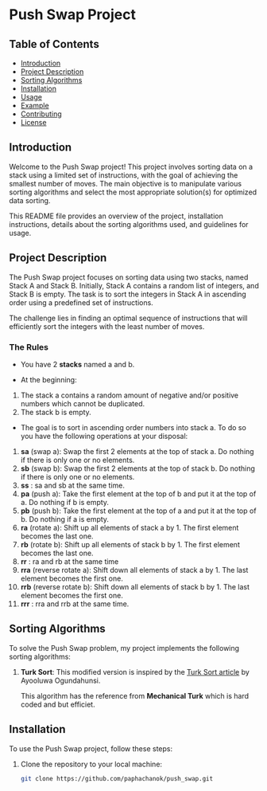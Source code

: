 # Push Swap Project

## Table of Contents

- [Introduction](#introduction)
- [Project Description](#project-description)
- [Sorting Algorithms](#sorting-algorithms)
- [Installation](#installation)
- [Usage](#usage)
- [Example](#example)
- [Contributing](#contributing)
- [License](#license)

## Introduction

Welcome to the Push Swap project! This project involves sorting data on a stack using a limited set of instructions, with the goal of achieving the smallest number of moves. The main objective is to manipulate various sorting algorithms and select the most appropriate solution(s) for optimized data sorting.

This README file provides an overview of the project, installation instructions, details about the sorting algorithms used, and guidelines for usage.

## Project Description

The Push Swap project focuses on sorting data using two stacks, named Stack A and Stack B. Initially, Stack A contains a random list of integers, and Stack B is empty. The task is to sort the integers in Stack A in ascending order using a predefined set of instructions.

The challenge lies in finding an optimal sequence of instructions that will efficiently sort the integers with the least number of moves.

### The Rules
-  You have 2 **stacks** named a and b.
  
-  At the beginning:
  1.  The stack a contains a random amount of negative and/or positive numbers which cannot be duplicated.
  2.  The stack b is empty.

-  The goal is to sort in ascending order numbers into stack a. To do so you have the
following operations at your disposal:
  1. **sa** (swap a): Swap the first 2 elements at the top of stack a. Do nothing if there is only one or no elements.
  2. **sb** (swap b): Swap the first 2 elements at the top of stack b. Do nothing if there is only one or no elements.
  3. **ss** : sa and sb at the same time.
  4. **pa** (push a): Take the first element at the top of b and put it at the top of a. Do nothing if b is empty.
  5. **pb** (push b): Take the first element at the top of a and put it at the top of b. Do nothing if a is empty.
  6. **ra** (rotate a): Shift up all elements of stack a by 1. The first element becomes the last one.
  7. **rb** (rotate b): Shift up all elements of stack b by 1. The first element becomes the last one.
  8. **rr** : ra and rb at the same time
  9. **rra** (reverse rotate a): Shift down all elements of stack a by 1. The last element becomes the first one.
  10. **rrb** (reverse rotate b): Shift down all elements of stack b by 1. The last element becomes the first one.
  11. **rrr** : rra and rrb at the same time.

## Sorting Algorithms

To solve the Push Swap problem, my project implements the following sorting algorithms:

1. **Turk Sort**: This modified version is inspired by the [Turk Sort article](https://medium.com/@ayogun/push-swap-c1f5d2d41e97) by Ayooluwa Ogundahunsi.

    This algorithm has the reference from **Mechanical Turk** which is hard coded and but efficiet.


## Installation

To use the Push Swap project, follow these steps:

1. Clone the repository to your local machine:

   ```bash
   git clone https://github.com/paphachanok/push_swap.git
  ```


